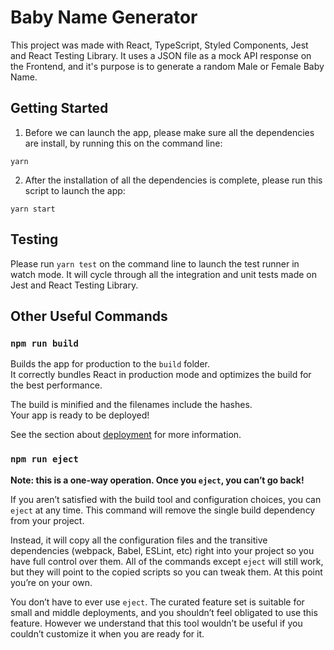 # Baby Name Generator

This project was made with React, TypeScript, Styled Components, Jest and React Testing Library.
It uses a JSON file as a mock API response on the Frontend, and it's purpose is to generate a random Male or Female Baby Name.

## Getting Started

1. Before we can launch the app, please make sure all the dependencies are install, by running this on the command line:

```
yarn
```

2. After the installation of all the dependencies is complete, please run this script to launch the app:

```
yarn start
```

## Testing

Please run `yarn test` on the command line to launch the test runner in watch mode.
It will cycle through all the integration and unit tests made on Jest and React Testing Library.

## Other Useful Commands

### `npm run build`

Builds the app for production to the `build` folder.\
It correctly bundles React in production mode and optimizes the build for the best performance.

The build is minified and the filenames include the hashes.\
Your app is ready to be deployed!

See the section about [deployment](https://facebook.github.io/create-react-app/docs/deployment) for more information.

### `npm run eject`

**Note: this is a one-way operation. Once you `eject`, you can’t go back!**

If you aren’t satisfied with the build tool and configuration choices, you can `eject` at any time. This command will remove the single build dependency from your project.

Instead, it will copy all the configuration files and the transitive dependencies (webpack, Babel, ESLint, etc) right into your project so you have full control over them. All of the commands except `eject` will still work, but they will point to the copied scripts so you can tweak them. At this point you’re on your own.

You don’t have to ever use `eject`. The curated feature set is suitable for small and middle deployments, and you shouldn’t feel obligated to use this feature. However we understand that this tool wouldn’t be useful if you couldn’t customize it when you are ready for it.
